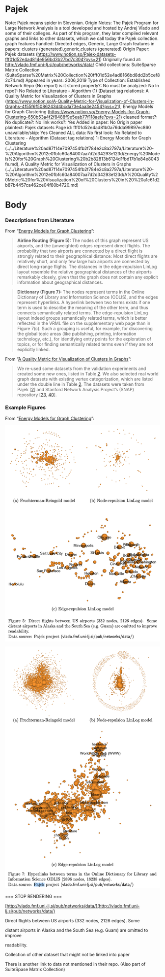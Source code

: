 # Pajek

Note: Pajek means spider in Slovenian.
Origin Notes: The Pajek Program for Large Network Analysis is a tool developed and hosted by Andrej Vlado and some of their colleges. As part of this program, they later compiled relevant graphs and links to other datasets, which we call today the Pajek collection.
graph features handled: Directed edges, Generic, Large
Graph features in papers: clusters (generated),generic,clusters (generated)
Origin Paper: Pajek datasets (https://www.notion.so/Pajek-datasets-fff01d52e4ad814e956bd3b27bd7c304?pvs=21)
Originally found at: http://vlado.fmf.uni-lj.si/pub/networks/data/
Child collections: SuiteSparse Matrix Collection (SuiteSparse%20Matrix%20Collection%20fff01d52e4ad8166bd8dd2b5cef82c74.md)
Appeared in years: 2006,2019
Type of Collection: Established Network Repo (No report)
is it stored properly?: No
must be analyzed: No
In repo?: No
Related to Literature - Algorithm (1) (Dataset tag relations): A Quality Metric for Visualization of Clusters in Graphs (https://www.notion.so/A-Quality-Metric-for-Visualization-of-Clusters-in-Graphs-4f55f6f5086243d4bcda73e4aa3e2454?pvs=21), Energy Models for Graph Clustering (https://www.notion.so/Energy-Models-for-Graph-Clustering-650b53a4f2f8488f9e5eab77f118aefe?pvs=21)
cleaned format?: No
duplicate?: No
link works?: Yes
Added in paper: No
Origin paper plaintext: Pajek datasets
Page id: fff01d52e4ad81b0a76dda99897ec860
unavailable/skip: Yes
Cleaned ALL data: No
first look: No
Related to Literature - Algorithm (Dataset tag relations) 1: Energy Models for Graph Clustering (../../Literature%20ad87f14e7097454fb2f784e2c8a2797a/Literature%20-%20Algorithm%2012e01bfc60a84007aa7d2d34293e123d/Energy%20Models%20for%20Graph%20Clustering%20b2b82813b6124d1fbd17b1e84e8043fe.md), A Quality Metric for Visualization of Clusters in Graphs (../../Literature%20ad87f14e7097454fb2f784e2c8a2797a/Literature%20-%20Algorithm%2012e01bfc60a84007aa7d2d34293e123d/A%20Quality%20Metric%20for%20Visualization%20of%20Clusters%20in%20%20a1c61d2b87b4457ca462ce04f80b4720.md)

# Body

### Descriptions from Literature

From “[Energy Models for Graph Clustering](https://doi.org/10.1007/978-3-540-24595-7_40)”:

> **Airline Routing (Figure 5):** The nodes of this graph represent US airports, and the (unweighted) edges represent direct flights. The probability that two airports are connected by a direct flight is strongly related to their geographical distance: Most direct flights are relatively short, and only few large hub airports are connected by direct long-range flights.
The distances in the edge-repulsion LinLog layout resemble the relative geographical distances of the airports remarkably closely, given that the graph does not contain any explicit information about geographical distances.
> 

> **Dictionary (Figure 7):** The nodes represent terms in the Online Dictionary of Library and Information Science (ODLIS), and the edges represent hyperlinks. A hyperlink between two terms exists if one term is used to describe the meaning of the other term, and thus connects semantically related terms.
The edge-repulsion LinLog layout indeed groups semantically related terms, which is better reflected in the VRML file on the supplementary web page than in Figure 7(c). Such a grouping is useful, for example, for discovering the global topic areas (like publishing, printing, information technology, etc.), for identifying entry points for the exploration of topics, or for finding semantically
related terms even if they are not explicitly linked.
> 

From “[A Quality Metric for Visualization of Clusters in Graphs](https://link.springer.com/chapter/10.1007/978-3-030-35802-0_10)”:

> We re-used some datasets from the validation experiments and created some new ones, listed in Table [2](https://link.springer.com/chapter/10.1007/978-3-030-35802-0_10#Tab2). We also selected real world graph datasets with existing vertex categorization, which are listed under the double line in Table [2](https://link.springer.com/chapter/10.1007/978-3-030-35802-0_10#Tab2). The datasets were taken from Pajek [[2](https://link.springer.com/chapter/10.1007/978-3-030-35802-0_10#ref-CR2)] and Stanford Network Analysis Project’s (SNAP) repository [[23](https://link.springer.com/chapter/10.1007/978-3-030-35802-0_10#ref-CR23), [40](https://link.springer.com/chapter/10.1007/978-3-030-35802-0_10#ref-CR40)].
> 

### Example Figures

From “[Energy Models for Graph Clustering](https://doi.org/10.1007/978-3-540-24595-7_40)”:

![Screen Shot 2023-08-17 at 4.05.25 PM.png](../../../Benchmark%20datasets%2064e0439269f9497799025562a4087ce1/Pajek%20e323e05a735d4151a0bccfec08aa3bd6/Screen_Shot_2023-08-17_at_4.05.25_PM.png)

![Screen Shot 2023-08-17 at 4.06.19 PM.png](../../../Benchmark%20datasets%2064e0439269f9497799025562a4087ce1/Pajek%20e323e05a735d4151a0bccfec08aa3bd6/Screen_Shot_2023-08-17_at_4.06.19_PM.png)

=== STOP RENDERING ===

[http://vlado.fmf.uni-lj.si/pub/networks/data/](http://vlado.fmf.uni-lj.si/pub/networks/data/)

Direct flights between US airports (332 nodes, 2126 edges). Some

distant airports in Alaska and the South Sea (e.g. Guam) are omitted to improve

readability.

[](http://vlado.fmf.uni-lj.si/pub/networks/doc/)

Collection of other dataset that might not be linked into paper

There is another link to data not mentioned in their repo. (Also part of SuiteSpase Matrix Collection)